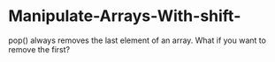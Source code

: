 # Manipulate-Arrays-With-shift-
pop() always removes the last element of an array. 
What if you want to remove the first?
